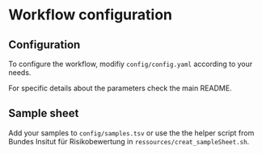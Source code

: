 # Workflow configuration

## Configuration

To configure the workflow, modifiy `config/config.yaml` according 
to your needs.

For specific details about the parameters 
check the main README.

## Sample sheet

Add your samples to `config/samples.tsv` or use the 
the helper script from Bundes Insitut für Risikobewertung in 
`ressources/creat_sampleSheet.sh`.
